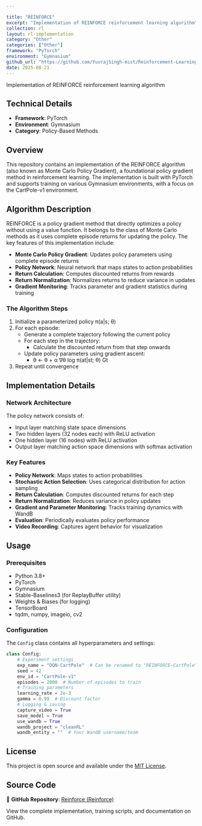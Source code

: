 ```yaml
---

title: "REINFORCE"
excerpt: "Implementation of REINFORCE reinforcement learning algorithm"
collection: rl
layout: rl-implementation
category: "Other"
categories: ["Other"]
framework: "PyTorch"
environment: "Gymnasium"
github_url: "https://github.com/YuvrajSingh-mist/Reinforcement-Learning/tree/master/REINFORCE"
date: 2025-08-21
---
```


Implementation of REINFORCE reinforcement learning algorithm

## Technical Details
- **Framework**: PyTorch
- **Environment**: Gymnasium
- **Category**: Policy-Based Methods



## Overview

This repository contains an implementation of the REINFORCE algorithm (also known as Monte Carlo Policy Gradient), a foundational policy gradient method in reinforcement learning. The implementation is built with PyTorch and supports training on various Gymnasium environments, with a focus on the CartPole-v1 environment.

## Algorithm Description

REINFORCE is a policy gradient method that directly optimizes a policy without using a value function. It belongs to the class of Monte Carlo methods as it uses complete episode returns for updating the policy. The key features of this implementation include:

- **Monte Carlo Policy Gradient**: Updates policy parameters using complete episode returns
- **Policy Network**: Neural network that maps states to action probabilities
- **Return Calculation**: Computes discounted returns from rewards
- **Return Normalization**: Normalizes returns to reduce variance in updates
- **Gradient Monitoring**: Tracks parameter and gradient statistics during training

### The Algorithm Steps

1. Initialize a parameterized policy π(a|s; θ)
2. For each episode:
   - Generate a complete trajectory following the current policy
   - For each step in the trajectory:
     - Calculate the discounted return from that step onwards
   - Update policy parameters using gradient ascent:
     - θ ← θ + α ∇θ log π(at|st; θ) Gt
3. Repeat until convergence

## Implementation Details

### Network Architecture

The policy network consists of:
- Input layer matching state space dimensions
- Two hidden layers (32 nodes each) with ReLU activation
- One hidden layer (16 nodes) with ReLU activation
- Output layer matching action space dimensions with softmax activation

### Key Features

- **Policy Network**: Maps states to action probabilities
- **Stochastic Action Selection**: Uses categorical distribution for action sampling
- **Return Calculation**: Computes discounted returns for each step
- **Return Normalization**: Reduces variance in policy updates
- **Gradient and Parameter Monitoring**: Tracks training dynamics with WandB
- **Evaluation**: Periodically evaluates policy performance
- **Video Recording**: Captures agent behavior for visualization

## Usage

### Prerequisites

- Python 3.8+
- PyTorch
- Gymnasium
- Stable-Baselines3 (for ReplayBuffer utility)
- Weights & Biases (for logging)
- TensorBoard
- tqdm, numpy, imageio, cv2

### Configuration

The `Config` class contains all hyperparameters and settings:

```python
class Config:
    # Experiment settings
    exp_name = "DQN-CartPole"  # Can be renamed to "REINFORCE-CartPole"
    seed = 42
    env_id = "CartPole-v1"
    episodes = 2000  # Number of episodes to train
    # Training parameters
    learning_rate = 2e-3
    gamma = 0.99  # Discount factor
    # Logging & saving
    capture_video = True
    save_model = True
    use_wandb = True
    wandb_project = "cleanRL"
    wandb_entity = ""  # Your WandB username/team
```


## License

This project is open source and available under the [MIT License](https://raw.githubusercontent.com/YuvrajSingh-mist/Reinforcement-Learning/master/REINFORCE/LICENSE).


## Source Code
📁 **GitHub Repository**: [Reinforce (Reinforce)](https://github.com/YuvrajSingh-mist/Reinforcement-Learning/tree/master/REINFORCE)

View the complete implementation, training scripts, and documentation on GitHub.
